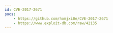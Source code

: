 ```yaml
---
id: CVE-2017-2671
pocs:
    - https://github.com/homjxi0e/CVE-2017-2671
    - https://www.exploit-db.com/raw/42135
---
```

